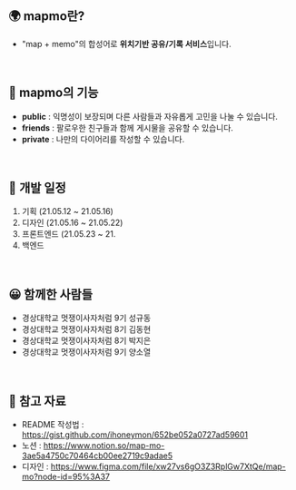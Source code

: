 ## 🌍 mapmo란?
- "map + memo"의 합성어로 **위치기반 공유/기록 서비스**입니다.
<br>

## 📌 mapmo의 기능
- **public** : 익명성이 보장되며 다른 사람들과 자유롭게 고민을 나눌 수 있습니다.
- **friends** : 팔로우한 친구들과 함께 게시물을 공유할 수 있습니다.
- **private** : 나만의 다이어리를 작성할 수 있습니다.
<br>

## 📆 개발 일정
1. 기획 (21.05.12 ~ 21.05.16)
2. 디자인 (21.05.16 ~ 21.05.22)
3. 프론트엔드 (21.05.23 ~ 21.
4. 백엔드
<br>

## 😀 함께한 사람들
- 경상대학교 멋쟁이사자처럼 9기 성규동
- 경상대학교 멋쟁이사자처럼 8기 김동현
- 경상대학교 멋쟁이사자처럼 8기 박지은
- 경상대학교 멋쟁이사자처럼 9기 양소열
<br>

## 📗 참고 자료
- README 작성법 : https://gist.github.com/ihoneymon/652be052a0727ad59601
- 노션 : https://www.notion.so/map-mo-3ae5a4750c70464cb00ee2719c9adae5
- 디자인 : https://www.figma.com/file/xw27vs6gO3Z3RplGw7XtQe/map-mo?node-id=95%3A37
